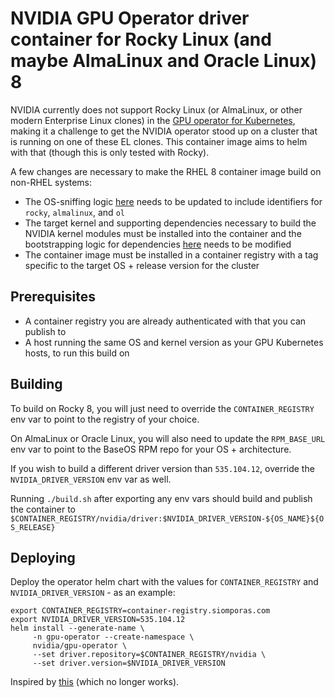# NVIDIA GPU Operator driver container for Rocky Linux (and maybe AlmaLinux and Oracle Linux) 8

NVIDIA currently does not support Rocky Linux (or AlmaLinux, or other modern Enterprise Linux clones) in the
[GPU operator for Kubernetes](https://github.com/NVIDIA/gpu-operator), making it a challenge to get the NVIDIA operator stood
up on a cluster that is running on one of these EL clones. This container image aims to helm with that (though this is only 
tested with Rocky). 

A few changes are necessary to make the RHEL 8 container image build on non-RHEL systems:
 - The OS-sniffing logic [here](https://gitlab.com/nvidia/container-images/driver/-/blob/d4c27d475fa698faa444b083ced63562d6b65a55/rhel8/nvidia-driver#L53-55) 
   needs to be updated to include identifiers for `rocky`, `almalinux`, and `ol`
 - The target kernel and supporting dependencies necessary to build the NVIDIA kernel modules must be installed into the container
 and the bootstrapping logic for dependencies [here](https://gitlab.com/nvidia/container-images/driver/-/blob/d4c27d475fa698faa444b083ced63562d6b65a55/rhel8/nvidia-driver#L93-149) 
 needs to be modified
 - The container image must be installed in a container registry with a tag specific to the target OS + release version for the cluster

## Prerequisites

 - A container registry you are already authenticated with that you can publish to
 - A host running the same OS and kernel version as your GPU Kubernetes hosts, to run this build on

## Building

To build on Rocky 8, you will just need to override the `CONTAINER_REGISTRY` env var to point to the registry of
your choice.

On AlmaLinux or Oracle Linux, you will also need to update the `RPM_BASE_URL` env var to point to the BaseOS RPM repo for 
your OS + architecture.

If you wish to build a different driver version than `535.104.12`, override the `NVIDIA_DRIVER_VERSION` env var
as well.

Running `./build.sh` after exporting any env vars should build and publish the container to 
`$CONTAINER_REGISTRY/nvidia/driver:$NVIDIA_DRIVER_VERSION-${OS_NAME}${OS_RELEASE}`

## Deploying

Deploy the operator helm chart with the values for `CONTAINER_REGISTRY` and `NVIDIA_DRIVER_VERSION` - as an example:

```shell
export CONTAINER_REGISTRY=container-registry.siomporas.com
export NVIDIA_DRIVER_VERSION=535.104.12
helm install --generate-name \
     -n gpu-operator --create-namespace \
     nvidia/gpu-operator \
     --set driver.repository=$CONTAINER_REGISTRY/nvidia \
     --set driver.version=$NVIDIA_DRIVER_VERSION
```
Inspired by [this](https://github.com/awslife/nvidia-driver) (which no longer works).
